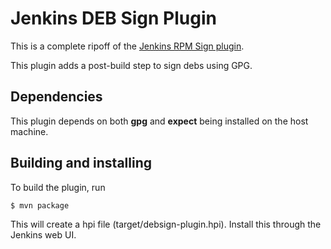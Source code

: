 # Jenkins DEB Sign Plugin

This is a complete ripoff of the [Jenkins RPM Sign plugin](https://github.com/jenkinsci/rpmsign-plugin).

This plugin adds a post-build step to sign debs using GPG.

## Dependencies

This plugin depends on both **gpg** and **expect** being installed on the host machine. 

## Building and installing

To build the plugin, run

```
$ mvn package
```

This will create a hpi file (target/debsign-plugin.hpi). Install this through the Jenkins web UI.



